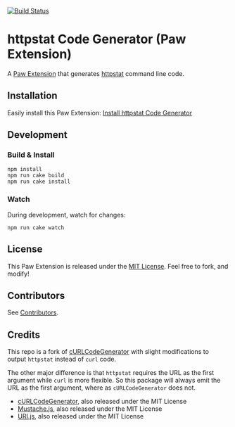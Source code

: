 [![Build Status](https://travis-ci.org/dferber90/Paw-httpstatCodeGenerator.svg?branch=master)](https://travis-ci.org/dferber90/Paw-httpstatCodeGenerator)

# httpstat Code Generator (Paw Extension)

A [Paw Extension](https://paw.cloud/extensions/) that generates [httpstat](https://github.com/davecheney/httpstat) command line code.

## Installation

Easily install this Paw Extension: [Install httpstat Code Generator](https://paw.cloud/extensions/HttpStatCodeGenerator)

## Development

### Build & Install

```shell
npm install
npm run cake build
npm run cake install
```

### Watch

During development, watch for changes:

```shell
npm run cake watch
```


## License

This Paw Extension is released under the [MIT License](LICENSE). Feel free to fork, and modify!

## Contributors

See [Contributors](https://github.com/luckymarmot/Paw-cURLCodeGenerator/graphs/contributors).

## Credits

This repo is a fork of [cURLCodeGenerator](https://github.com/luckymarmot/Paw-cURLCodeGenerator) with slight modifications to output `httpstat` instead of `curl` code.

The other major difference is that `httpstat` requires the URL as the first argument while `curl` is more flexible. So this package will always emit the URL as the first argument, where as `cURLCodeGenerator` does not.

* [cURLCodeGenerator](https://github.com/luckymarmot/Paw-cURLCodeGenerator), also released under the MIT License
* [Mustache.js](https://github.com/janl/mustache.js/), also released under the MIT License
* [URI.js](http://medialize.github.io/URI.js/), also released under the MIT License
